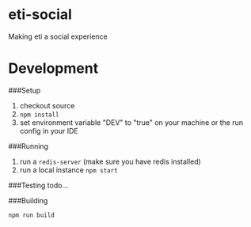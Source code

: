 # eti-social
Making eti a social experience

# Development

###Setup

1. checkout source
2. `npm install`
3. set environment variable "DEV" to "true" on your machine or the run config in your IDE

###Running

1. run a `redis-server` (make sure you have redis installed)
2. run a local instance `npm start`

###Testing
todo...


###Building

`npm run build`
